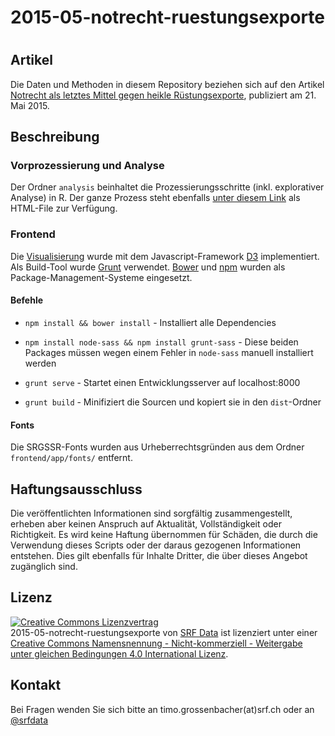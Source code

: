 # 2015-05-notrecht-ruestungsexporte
# 

## Artikel

Die Daten und Methoden in diesem Repository beziehen sich auf den Artikel [Notrecht als letztes Mittel gegen heikle Rüstungsexporte](http://www.srf.ch/news/schweiz/notrecht-als-letztes-mittel-gegen-heikle-ruestungsexporte), publiziert am 21. Mai 2015. 

## Beschreibung

### Vorprozessierung und Analyse

Der Ordner `analysis` beinhaltet die Prozessierungsschritte (inkl. explorativer Analyse) in R. Der ganze Prozess steht ebenfalls [unter diesem Link](http://srfdata.github.io/2015-05-notrecht-ruestungsexporte/) als HTML-File zur Verfügung. 

### Frontend

Die [Visualisierung](http://www.srfcdn.ch/srf-data/data/2015/seco-dual-use/) wurde mit dem Javascript-Framework [D3](http://d3js.org) implementiert. Als Build-Tool wurde [Grunt](http://gruntjs.com/) verwendet. [Bower](http://bower.io/) und [npm](https://www.npmjs.com/) wurden als Package-Management-Systeme eingesetzt.

#### Befehle

* `npm install && bower install` - Installiert alle Dependencies

* `npm install node-sass && npm install grunt-sass` - Diese beiden Packages müssen wegen einem Fehler in `node-sass` manuell installiert werden

* `grunt serve` - Startet einen Entwicklungsserver auf localhost:8000

* `grunt build` - Minifiziert die Sourcen und kopiert sie in den `dist`-Ordner

#### Fonts

Die SRGSSR-Fonts wurden aus Urheberrechtsgründen aus dem Ordner `frontend/app/fonts/` entfernt. 

## Haftungsausschluss

Die veröffentlichten Informationen sind sorgfältig zusammengestellt, erheben aber keinen Anspruch auf Aktualität, Vollständigkeit oder Richtigkeit. Es wird keine Haftung übernommen für Schäden, die  durch die Verwendung dieses Scripts oder der daraus gezogenen Informationen entstehen. Dies gilt ebenfalls für Inhalte Dritter, die über dieses Angebot zugänglich sind. 

## Lizenz

<a rel="license" href="http://creativecommons.org/licenses/by-nc-sa/4.0/"><img alt="Creative Commons Lizenzvertrag" style="border-width:0" src="https://i.creativecommons.org/l/by-nc-sa/4.0/88x31.png" /></a><br /><span xmlns:dct="http://purl.org/dc/terms/" href="http://purl.org/dc/dcmitype/Dataset" property="dct:title" rel="dct:type">2015-05-notrecht-ruestungsexporte</span> von <a xmlns:cc="http://creativecommons.org/ns#" href="https://github.com/srfdata/2015-05-notrecht-ruestungsexporte" property="cc:attributionName" rel="cc:attributionURL">SRF Data</a> ist lizenziert unter einer <a rel="license" href="http://creativecommons.org/licenses/by-nc-sa/4.0/">Creative Commons Namensnennung - Nicht-kommerziell - Weitergabe unter gleichen Bedingungen 4.0 International Lizenz</a>.

## Kontakt

Bei Fragen wenden Sie sich bitte an timo.grossenbacher(at)srf.ch oder an [@srfdata](https://twitter.com/srfdata)